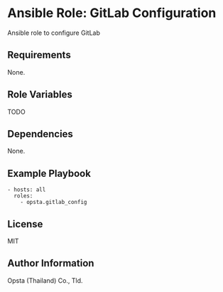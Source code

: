 # Ansible Role: GitLab Configuration

Ansible role to configure GitLab

## Requirements

None.

## Role Variables

TODO

## Dependencies

None.

## Example Playbook

    - hosts: all
      roles:
        - opsta.gitlab_config

## License

MIT

## Author Information

Opsta (Thailand) Co., Tld.
